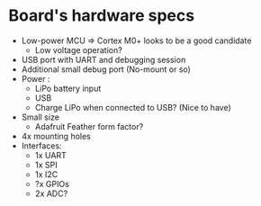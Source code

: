 Board's hardware specs
======================

+ Low-power MCU => Cortex M0+ looks to be a good candidate
	+ Low voltage operation?
+ USB port with UART and debugging session
+ Additional small debug port (No-mount or so)
+ Power :
	+ LiPo battery input
	+ USB
	+ Charge LiPo when connected to USB? (Nice to have)
+ Small size
	+ Adafruit Feather form factor?
+ 4x mounting holes
+ Interfaces:
	+ 1x UART
	+ 1x SPI
	+ 1x I2C
	+ ?x GPIOs
	+ 2x ADC?

